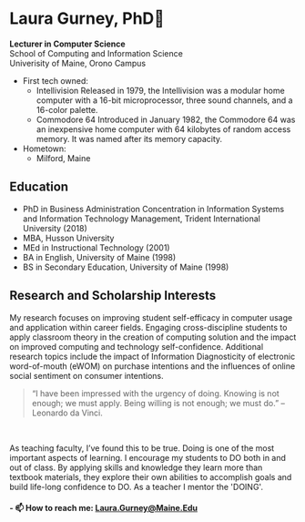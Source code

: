 <h1>Laura Gurney, PhD👋</h1>
<p>
<strong>Lecturer in Computer Science</strong><br>
School of Computing and Information Science<br>
Univerisity of Maine, Orono Campus</p>

<ul>
<li>First tech owned: 
    <ul>
        <li>
        Intellivision Released in 1979, the Intellivision was a modular home computer with a 16-bit microprocessor, three sound channels, and a 16-color palette.</li>
        <li>Commodore 64
        Introduced in January 1982, the Commodore 64 was an inexpensive home computer with 64 kilobytes of random access memory. It was named after its memory capacity. </li>
        </li>
    </ul>
        <li>Hometown:  
        <ul><li>Milford, Maine</li>     </ul>
    </ul>
</ul>

<h2>Education</h2>

<ul>
    <li>PhD in Business Administration Concentration in Information Systems and Information Technology Management, Trident International University (2018)</li>
    <li>MBA, Husson University</li>
    <li>MEd in Instructional Technology (2001)</li>
    <li>BA in English, University of Maine (1998)</li>
    <li>BS in Secondary Education, University of Maine (1998)</li>
</ul>

<h2>Research and Scholarship Interests</h2>

<p>My research focuses on improving student self-efficacy in computer usage and application within career fields. Engaging cross-discipline students to apply classroom theory in the creation of computing solution and the impact on improved computing and technology self-confidence.  Additional research topics include the impact of Information Diagnosticity of electronic word-of-mouth (eWOM) on purchase intentions and the influences of online social sentiment on consumer intentions.</p>

<blockquote>“I have been impressed with the urgency of doing. Knowing is not enough; we must apply. Being willing is not enough; we must do.” –Leonardo da Vinci.</blockquote>
<br>

<p>As teaching faculty, I’ve found this to be true. Doing is one of the most important aspects of learning. I encourage my students to DO both in and out of class. By applying skills and knowledge they learn more than textbook materials, they explore their own abilities to accomplish goals and build life-long confidence to DO. As a teacher I mentor the 'DOING'.</p>
<h4>
- 📫 How to reach me: <a href="mailto:laura.gurney@maine.edu">Laura.Gurney@Maine.Edu</a>
</h4>


